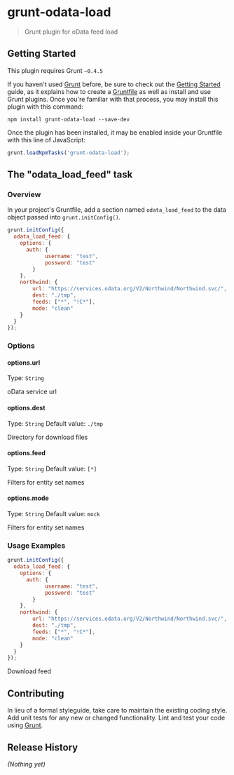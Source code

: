 # grunt-odata-load

> Grunt plugin for oData feed load

## Getting Started
This plugin requires Grunt `~0.4.5`

If you haven't used [Grunt](http://gruntjs.com/) before, be sure to check out the [Getting Started](http://gruntjs.com/getting-started) guide, as it explains how to create a [Gruntfile](http://gruntjs.com/sample-gruntfile) as well as install and use Grunt plugins. Once you're familiar with that process, you may install this plugin with this command:

```shell
npm install grunt-odata-load --save-dev
```

Once the plugin has been installed, it may be enabled inside your Gruntfile with this line of JavaScript:

```js
grunt.loadNpmTasks('grunt-odata-load');
```

## The "odata_load_feed" task

### Overview
In your project's Gruntfile, add a section named `odata_load_feed` to the data object passed into `grunt.initConfig()`.

```js
grunt.initConfig({
  odata_load_feed: {
    options: {
      auth: { 
            username: "test",
            possword: "test"
        }
    },
    northwind: {
        url: "https://services.odata.org/V2/Northwind/Northwind.svc/",
        dest: "./tmp",
        feeds: ["*", "!C*"],
        mode: "clean"
    }
  }
});
```

### Options

#### options.url
Type: `String`

oData service url

#### options.dest
Type: `String`
Default value: `./tmp`

Directory for download files

#### options.feed
Type: `String`
Default value: `[*]`

Filters for entity set names


#### options.mode
Type: `String`
Default value: `mock`

Filters for entity set names

### Usage Examples

```js
grunt.initConfig({
  odata_load_feed: {
    options: {
      auth: { 
            username: "test",
            possword: "test"
        }
    },
    northwind: {
        url: "https://services.odata.org/V2/Northwind/Northwind.svc/",
        dest: "./tmp",
        feeds: ["*", "!C*"],
        mode: "clean"
    }
  }
});
```
Download feed

## Contributing
In lieu of a formal styleguide, take care to maintain the existing coding style. Add unit tests for any new or changed functionality. Lint and test your code using [Grunt](http://gruntjs.com/).

## Release History
_(Nothing yet)_
